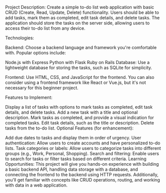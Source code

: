 Project Description:
Create a simple to-do list web application with basic CRUD (Create, Read, Update, Delete) functionality. Users should be able to add tasks, mark them as completed, edit task details, and delete tasks. The application should store the tasks on the server side, allowing users to access their to-do list from any device.

Technologies:

Backend: Choose a backend language and framework you're comfortable with. Popular options include:

Node.js with Express
Python with Flask
Ruby on Rails
Database: Use a lightweight database for storing the tasks, such as SQLite for simplicity.

Frontend: Use HTML, CSS, and JavaScript for the frontend. You can also consider using a frontend framework like React or Vue.js, but it's not necessary for this beginner project.

Features to Implement:

Display a list of tasks with options to mark tasks as completed, edit task details, and delete tasks.
Add a new task with a title and optional description.
Mark tasks as completed, and provide a visual indication for completed tasks.
Edit task details, such as the title or description.
Delete tasks from the to-do list.
Optional Features (for enhancement):

Add due dates to tasks and display them in order of urgency.
User authentication: Allow users to create accounts and have personalized to-do lists.
Task categories or labels: Allow users to categorize tasks into different groups (e.g., Work, Personal, Shopping).
Search and filtering: Enable users to search for tasks or filter tasks based on different criteria.
Learning Opportunities:
This project will give you hands-on experience with building a basic backend API, handling data storage with a database, and connecting the frontend to the backend using HTTP requests. Additionally, you'll get familiar with concepts like CRUD operations, routing, and working with data in a web application.

